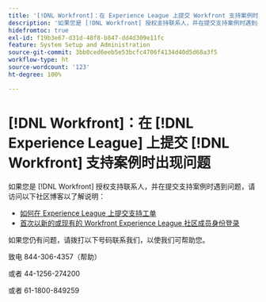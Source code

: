 ```yaml
---
title: '[!DNL Workfront]：在 Experience League 上提交 Workfront 支持案例时遇到问题'
description: '如果您是 [!DNL Workfront] 授权支持联系人，并在提交支持案例时遇到问题，请拨打以下号码联系我们，以使我们可帮助您。'
hidefromtoc: true
exl-id: f19b3e67-d31d-48f8-b847-dd4d309e11fc
feature: System Setup and Administration
source-git-commit: 3bb0ced6eeb5e53bcfc4706f4134d40d5d68a3f5
workflow-type: ht
source-wordcount: '123'
ht-degree: 100%

---
```


# [!DNL Workfront]：在 [!DNL Experience League] 上提交 [!DNL Workfront] 支持案例时出现问题

如果您是 [!DNL Workfront] 授权支持联系人，并在提交支持案例时遇到问题，请访问以下社区博客以了解说明：

* [如何在 Experience League 上提交支持工单](https://experienceleaguecommunities.adobe.com/t5/workfront-blogs/how-to-submit-a-support-ticket-on-experience-league/ba-p/461737)
* [首次以新的或现有的 Workfront Experience League 社区成员身份登录](https://experienceleaguecommunities.adobe.com/t5/workfront-blogs/logging-in-for-the-first-time-as-a-new-or-existing-workfront/ba-p/461472)

如果您仍有问题，请拨打以下号码联系我们，以使我们可帮助您。

致电 844-306-4357（帮助）

或者 44-1256-274200

或者 61-1800-849259
